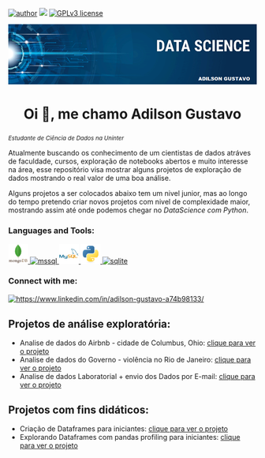 [![author](https://img.shields.io/badge/author-Adilsong-red.svg)](https://www.linkedin.com/in/adilson-gustavo-marcondes-barreto-de-souza-a74b98133/) [![](https://img.shields.io/badge/python-3.7+-blue.svg)](https://www.python.org/downloads/release/python-365/) [![GPLv3 license](https://img.shields.io/badge/License-GPLv3-blue.svg)](http://perso.crans.org/besson/LICENSE.html)

<p align="center">
  <img src="bannergit.png" >
</p>

<h1 align="center">Oi 👋, me chamo Adilson Gustavo</h1>

<sub>*Estudante de Ciência de Dados na Uninter*</sub>

Atualmente buscando os conhecimento de um cientistas de dados atráves de faculdade, cursos, exploração de notebooks abertos e muito interesse na área, esse repositório visa mostrar alguns projetos de exploração de dados mostrando o real valor de uma boa análise.

Alguns projetos a ser colocados abaixo tem um nivel junior, mas ao longo do tempo pretendo criar novos projetos com nivel de complexidade maior, mostrando assim até onde podemos chegar no *DataScience com Python*.

<h3 align="left">Languages and Tools:</h3>
<p align="left"> <a href="https://www.mongodb.com/" target="_blank" rel="noreferrer"> <img src="https://raw.githubusercontent.com/devicons/devicon/master/icons/mongodb/mongodb-original-wordmark.svg" alt="mongodb" width="40" height="40"/> </a> <a href="https://www.microsoft.com/en-us/sql-server" target="_blank" rel="noreferrer"> <img src="https://www.svgrepo.com/show/303229/microsoft-sql-server-logo.svg" alt="mssql" width="40" height="40"/> </a> <a href="https://www.mysql.com/" target="_blank" rel="noreferrer"> <img src="https://raw.githubusercontent.com/devicons/devicon/master/icons/mysql/mysql-original-wordmark.svg" alt="mysql" width="40" height="40"/> </a> <a href="https://www.python.org" target="_blank" rel="noreferrer"> <img src="https://raw.githubusercontent.com/devicons/devicon/master/icons/python/python-original.svg" alt="python" width="40" height="40"/> </a> <a href="https://www.sqlite.org/" target="_blank" rel="noreferrer"> <img src="https://www.vectorlogo.zone/logos/sqlite/sqlite-icon.svg" alt="sqlite" width="40" height="40"/> </a> </p>

<h3 align="left">Connect with me:</h3>
<p align="left">
<a href="https://www.linkedin.com/in/adilson-gustavo-a74b98133/" target="blank"><img align="center" src="https://raw.githubusercontent.com/rahuldkjain/github-profile-readme-generator/master/src/images/icons/Social/linked-in-alt.svg" alt="https://www.linkedin.com/in/adilson-gustavo-a74b98133/" height="30" width="40" /></a>
</p>

## Projetos de análise exploratória:

* Analise de dados do Airbnb - cidade de Columbus, Ohio: [clique para ver o projeto](https://bit.ly/3dW6s5N)
* Analise de dados do Governo - violência no Rio de Janeiro: [clique para ver o projeto](https://bit.ly/2V9Qgqq)
* Analise de dados Laboratorial + envio dos Dados por E-mail: [clique para ver o projeto](https://bit.ly/3Ary6UH)

## Projetos com fins didáticos:

* Criação de Dataframes para iniciantes: [clique para ver o projeto](https://bit.ly/2UQhxOe)
* Explorando Dataframes com pandas profiling para iniciantes: [clique para ver o projeto](https://bit.ly/2YdgdHk)
